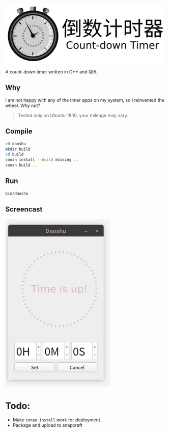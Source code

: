 ![daoshu](daoshu_with_text.svg)

A count-down timer written in C++ and Qt5.

## Why

I am not happy with any of the timer apps on my system, so I reinvented the wheel. Why not?

> Tested only on Ubuntu 18.10, your mileage may vary.

## Compile

```sh
cd daoshu
mkdir build
cd build
conan install --build missing ..
conan build ..
```

## Run

```sh
bin/daoshu
```

## Screencast

![](daoshu.png)

# Todo: 

* Make `conan install` work for deployment.
* Package and upload to snapcraft